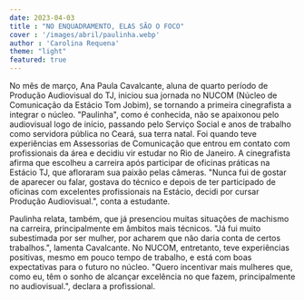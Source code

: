 ```yaml
---
date: 2023-04-03
title : "NO ENQUADRAMENTO, ELAS SÃO O FOCO"
cover : '/images/abril/paulinha.webp'
author : 'Carolina Requena'
theme: "light"
featured: true
---
```

No mês de março, Ana Paula Cavalcante, aluna de quarto período de Produção Audiovisual do TJ, iniciou sua jornada no NUCOM (Núcleo de Comunicação da Estácio Tom Jobim), se tornando a primeira cinegrafista a integrar o núcleo. "Paulinha", como é conhecida, não se apaixonou pelo audiovisual logo de início, passando pelo Serviço Social e anos de trabalho como servidora pública no Ceará, sua terra natal. Foi quando teve experiências em Assessorias de Comunicação que entrou em contato com profissionais da área e decidiu vir estudar no Rio de Janeiro. A cinegrafista afirma que escolheu a carreira após participar de oficinas práticas na Estácio TJ, que afloraram sua paixão pelas câmeras. "Nunca fui de gostar de aparecer ou falar, gostava do técnico e depois de ter participado de oficinas com excelentes profissionais na Estácio, decidi por cursar Produção Audiovisual.", conta a estudante.

Paulinha relata, também, que já presenciou muitas situações de machismo na carreira, principalmente em âmbitos mais técnicos. "Já fui muito subestimada por ser mulher, por acharem que não daria conta de certos trabalhos.", lamenta Cavalcante. No NUCOM, entretanto, teve experiências positivas, mesmo em pouco tempo de trabalho, e está com boas expectativas para o futuro no núcleo. "Quero incentivar mais mulheres que, como eu, têm o sonho de alcançar excelência no que fazem, principalmente no audiovisual.", declara a profissional.